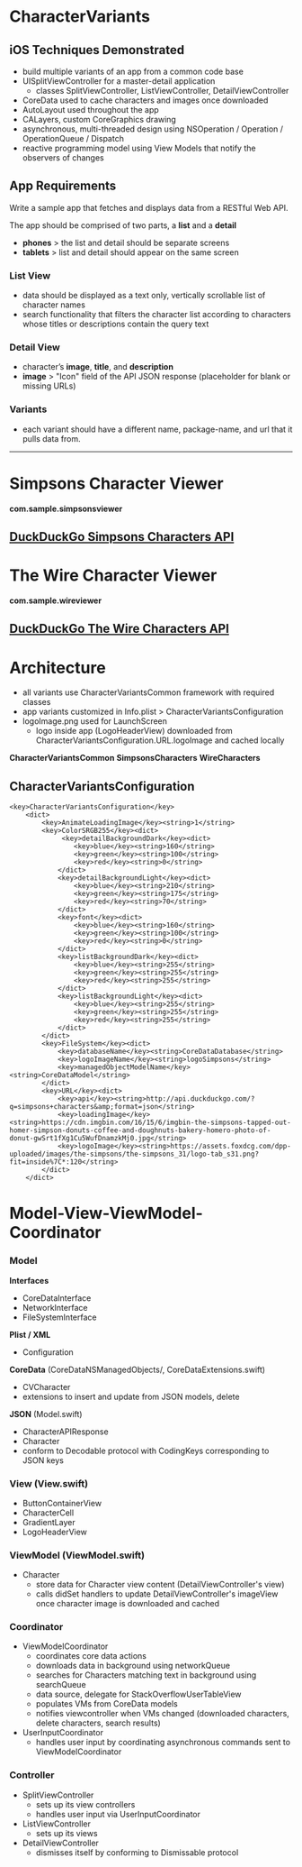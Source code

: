 # CharacterVariants

## iOS Techniques Demonstrated
- build multiple variants of an app from a common code base
- UISplitViewController for a master-detail application
	* classes SplitViewController, ListViewController, DetailViewController
- CoreData used to cache characters and images once downloaded
- AutoLayout used throughout the app
- CALayers, custom CoreGraphics drawing
- asynchronous, multi-threaded design using NSOperation / Operation / OperationQueue / Dispatch
- reactive programming model using View Models that notify the observers of changes

## App Requirements
Write a sample app that fetches and displays data from a RESTful Web API. 

The app should be comprised of two parts, a **list** and a **detail** 
- **phones** > the list and detail should be separate screens
- **tablets** > list and detail should appear on the same screen

### List View
- data should be displayed as a text only, vertically scrollable list of character names
- search functionality that filters the character list according to characters whose titles or descriptions contain the query text

### Detail View
- character’s **image**, **title**, and **description**
- **image** > "Icon" field of the API JSON response (placeholder for blank or missing URLs)

### Variants
- each variant should have a different name, package-name, and url that it pulls data from.

--------------------
# Simpsons Character Viewer

**com.sample.simpsonsviewer**

**[DuckDuckGo Simpsons Characters API](http://api.duckduckgo.com/?q=simpsons+characters&format=json)**
--------------------
# The Wire Character Viewer

**com.sample.wireviewer**

**[DuckDuckGo The Wire Characters API](http://api.duckduckgo.com/?q=the+wire+characters&format=json)**
--------------------

# Architecture
- all variants use CharacterVariantsCommon framework with required classes
- app variants customized in Info.plist > CharacterVariantsConfiguration
- logoImage.png used for LaunchScreen
  - logo inside app (LogoHeaderView) downloaded from CharacterVariantsConfiguration.URL.logoImage and cached locally
  
**CharacterVariantsCommon**
**SimpsonsCharacters**
**WireCharacters**

## CharacterVariantsConfiguration
```
<key>CharacterVariantsConfiguration</key>
	<dict>
		<key>AnimateLoadingImage</key><string>1</string>
		<key>ColorSRGB255</key><dict>
			 <key>detailBackgroundDark</key><dict>
				<key>blue</key><string>160</string>
				<key>green</key><string>100</string>
				<key>red</key><string>0</string>
			</dict>
			<key>detailBackgroundLight</key><dict>
				<key>blue</key><string>210</string>
				<key>green</key><string>175</string>
				<key>red</key><string>70</string>
			</dict>
			<key>font</key><dict>
				<key>blue</key><string>160</string>
				<key>green</key><string>100</string>
				<key>red</key><string>0</string>
			</dict>
			<key>listBackgroundDark</key><dict>
				<key>blue</key><string>255</string>
				<key>green</key><string>255</string>
				<key>red</key><string>255</string>
			</dict>
			<key>listBackgroundLight</key><dict>
				<key>blue</key><string>255</string>
				<key>green</key><string>255</string>
				<key>red</key><string>255</string>
			</dict>
		</dict>
		<key>FileSystem</key><dict>
			<key>databaseName</key><string>CoreDataDatabase</string>
			<key>logoImageName</key><string>logoSimpsons</string>
			<key>managedObjectModelName</key><string>CoreDataModel</string>
		</dict>
		<key>URL</key><dict>
			<key>api</key><string>http://api.duckduckgo.com/?q=simpsons+characters&amp;format=json</string>
			<key>loadingImage</key><string>https://cdn.imgbin.com/16/15/6/imgbin-the-simpsons-tapped-out-homer-simpson-donuts-coffee-and-doughnuts-bakery-homero-photo-of-donut-gwSrt1fXg1Cu5WufDnamzkMj0.jpg</string>
			<key>logoImage</key><string>https://assets.foxdcg.com/dpp-uploaded/images/the-simpsons/the-simpsons_31/logo-tab_s31.png?fit=inside%7C*:120</string>
		</dict>
	</dict>
```


# Model-View-ViewModel-Coordinator

### Model
**Interfaces**
- CoreDataInterface
- NetworkInterface
- FileSystemInterface

**Plist / XML**
- Configuration

**CoreData** (CoreDataNSManagedObjects/, CoreDataExtensions.swift)
- CVCharacter
- extensions to insert and update from JSON models, delete

**JSON** (Model.swift)
- CharacterAPIResponse
- Character
- conform to Decodable protocol with CodingKeys corresponding to JSON keys

### View (View.swift)
- ButtonContainerView
- CharacterCell
- GradientLayer
- LogoHeaderView

### ViewModel (ViewModel.swift)
- Character
  * store data for Character view content (DetailViewController's view)
  * calls didSet handlers to update DetailViewController's imageView once character image is downloaded and cached 
  
### Coordinator
- ViewModelCoordinator
  * coordinates core data actions
  * downloads data in background using networkQueue
  * searches for Characters matching text in background using searchQueue
  * data source, delegate for StackOverflowUserTableView
  * populates VMs from CoreData models
  * notifies viewcontroller when VMs changed (downloaded characters, delete characters, search results)
- UserInputCoordinator
  * handles user input by coordinating asynchronous commands sent to ViewModelCoordinator
  
### Controller
- SplitViewController
  * sets up its view controllers
  * handles user input via UserInputCoordinator
- ListViewController
  * sets up its views
- DetailViewController
  * dismisses itself by conforming to Dismissable protocol
